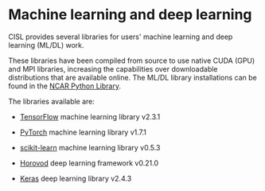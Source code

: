 # Machine learning and deep learning

CISL provides several libraries for users' machine learning and deep
learning (ML/DL) work.

These libraries have been compiled from source to use native CUDA (GPU)
and MPI libraries, increasing the capabilities over downloadable
distributions that are available online. The ML/DL library installations
can be found in the [NCAR Python Library](./user-environment/conda.md#the-ncar-python-library).

The libraries available are:

- [TensorFlow](https://www.tensorflow.org/) machine learning library
  v2.3.1

- [PyTorch](https://pytorch.org/) machine learning library v1.7.1

- [scikit-learn](https://scikit-learn.org/) machine learning library
  v0.5.3

- [Horovod](https://eng.uber.com/horovod/) deep learning framework
  v0.21.0

- [Keras](https://keras.io/) deep learning library v2.4.3
